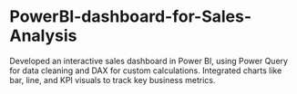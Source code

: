 # PowerBI-dashboard-for-Sales-Analysis

Developed an interactive sales dashboard in Power BI, using Power Query for data cleaning and DAX for custom calculations. Integrated charts like bar, line, and KPI visuals to track key business metrics.
